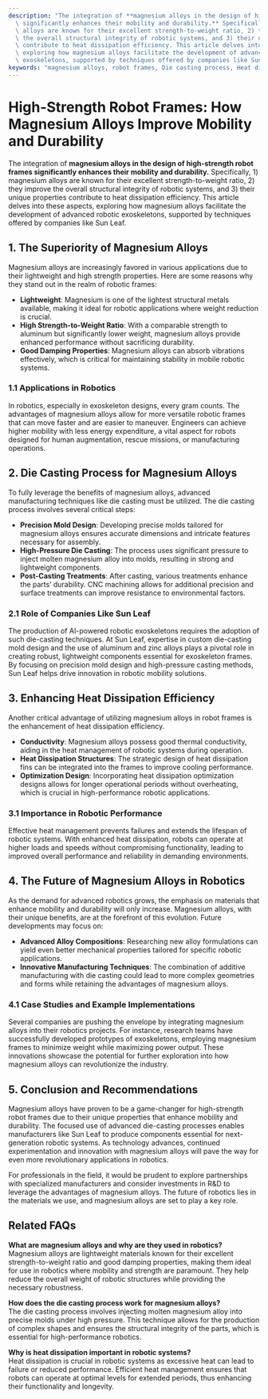 ```yaml
---
description: "The integration of **magnesium alloys in the design of high-strength robot frames\
  \ significantly enhances their mobility and durability.** Specifically, 1) magnesium\
  \ alloys are known for their excellent strength-to-weight ratio, 2) they improve\
  \ the overall structural integrity of robotic systems, and 3) their unique properties\
  \ contribute to heat dissipation efficiency. This article delves into these aspects,\
  \ exploring how magnesium alloys facilitate the development of advanced robotic\
  \ exoskeletons, supported by techniques offered by companies like Sun Leaf."
keywords: "magnesium alloys, robot frames, Die casting process, Heat dissipation efficiency"
---
```

# High-Strength Robot Frames: How Magnesium Alloys Improve Mobility and Durability

The integration of **magnesium alloys in the design of high-strength robot frames significantly enhances their mobility and durability.** Specifically, 1) magnesium alloys are known for their excellent strength-to-weight ratio, 2) they improve the overall structural integrity of robotic systems, and 3) their unique properties contribute to heat dissipation efficiency. This article delves into these aspects, exploring how magnesium alloys facilitate the development of advanced robotic exoskeletons, supported by techniques offered by companies like Sun Leaf.

## **1. The Superiority of Magnesium Alloys**

Magnesium alloys are increasingly favored in various applications due to their lightweight and high strength properties. Here are some reasons why they stand out in the realm of robotic frames:

- **Lightweight**: Magnesium is one of the lightest structural metals available, making it ideal for robotic applications where weight reduction is crucial.
- **High Strength-to-Weight Ratio**: With a comparable strength to aluminum but significantly lower weight, magnesium alloys provide enhanced performance without sacrificing durability.
- **Good Damping Properties**: Magnesium alloys can absorb vibrations effectively, which is critical for maintaining stability in mobile robotic systems.

### **1.1 Applications in Robotics**

In robotics, especially in exoskeleton designs, every gram counts. The advantages of magnesium alloys allow for more versatile robotic frames that can move faster and are easier to maneuver. Engineers can achieve higher mobility with less energy expenditure, a vital aspect for robots designed for human augmentation, rescue missions, or manufacturing operations.

## **2. Die Casting Process for Magnesium Alloys**

To fully leverage the benefits of magnesium alloys, advanced manufacturing techniques like die casting must be utilized. The die casting process involves several critical steps:

- **Precision Mold Design**: Developing precise molds tailored for magnesium alloys ensures accurate dimensions and intricate features necessary for assembly.
- **High-Pressure Die Casting**: The process uses significant pressure to inject molten magnesium alloy into molds, resulting in strong and lightweight components.
- **Post-Casting Treatments**: After casting, various treatments enhance the parts’ durability. CNC machining allows for additional precision and surface treatments can improve resistance to environmental factors.

### **2.1 Role of Companies Like Sun Leaf**

The production of AI-powered robotic exoskeletons requires the adoption of such die-casting techniques. At Sun Leaf, expertise in custom die-casting mold design and the use of aluminum and zinc alloys plays a pivotal role in creating robust, lightweight components essential for exoskeleton frames. By focusing on precision mold design and high-pressure casting methods, Sun Leaf helps drive innovation in robotic mobility solutions.

## **3. Enhancing Heat Dissipation Efficiency**

Another critical advantage of utilizing magnesium alloys in robot frames is the enhancement of heat dissipation efficiency.

- **Conductivity**: Magnesium alloys possess good thermal conductivity, aiding in the heat management of robotic systems during operation.
- **Heat Dissipation Structures**: The strategic design of heat dissipation fins can be integrated into the frames to improve cooling performance.
- **Optimization Design**: Incorporating heat dissipation optimization designs allows for longer operational periods without overheating, which is crucial in high-performance robotic applications.

### **3.1 Importance in Robotic Performance**

Effective heat management prevents failures and extends the lifespan of robotic systems. With enhanced heat dissipation, robots can operate at higher loads and speeds without compromising functionality, leading to improved overall performance and reliability in demanding environments.

## **4. The Future of Magnesium Alloys in Robotics**

As the demand for advanced robotics grows, the emphasis on materials that enhance mobility and durability will only increase. Magnesium alloys, with their unique benefits, are at the forefront of this evolution. Future developments may focus on:

- **Advanced Alloy Compositions**: Researching new alloy formulations can yield even better mechanical properties tailored for specific robotic applications.
- **Innovative Manufacturing Techniques**: The combination of additive manufacturing with die casting could lead to more complex geometries and forms while retaining the advantages of magnesium alloys.

### **4.1 Case Studies and Example Implementations**

Several companies are pushing the envelope by integrating magnesium alloys into their robotics projects. For instance, research teams have successfully developed prototypes of exoskeletons, employing magnesium frames to minimize weight while maximizing power output. These innovations showcase the potential for further exploration into how magnesium alloys can revolutionize the industry.

## **5. Conclusion and Recommendations**

Magnesium alloys have proven to be a game-changer for high-strength robot frames due to their unique properties that enhance mobility and durability. The focused use of advanced die-casting processes enables manufacturers like Sun Leaf to produce components essential for next-generation robotic systems. As technology advances, continued experimentation and innovation with magnesium alloys will pave the way for even more revolutionary applications in robotics.

For professionals in the field, it would be prudent to explore partnerships with specialized manufacturers and consider investments in R&D to leverage the advantages of magnesium alloys. The future of robotics lies in the materials we use, and magnesium alloys are set to play a key role.

## Related FAQs

**What are magnesium alloys and why are they used in robotics?**  
Magnesium alloys are lightweight materials known for their excellent strength-to-weight ratio and good damping properties, making them ideal for use in robotics where mobility and strength are paramount. They help reduce the overall weight of robotic structures while providing the necessary robustness.

**How does the die casting process work for magnesium alloys?**  
The die casting process involves injecting molten magnesium alloy into precise molds under high pressure. This technique allows for the production of complex shapes and ensures the structural integrity of the parts, which is essential for high-performance robotics.

**Why is heat dissipation important in robotic systems?**  
Heat dissipation is crucial in robotic systems as excessive heat can lead to failure or reduced performance. Efficient heat management ensures that robots can operate at optimal levels for extended periods, thus enhancing their functionality and longevity.
